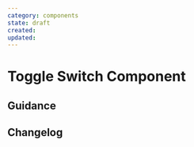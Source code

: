 ```yaml
---
category: components
state: draft
created: 
updated: 
---
```


# Toggle Switch Component

## Guidance

## Changelog
